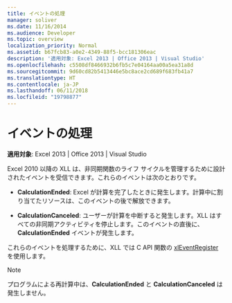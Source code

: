```yaml
---
title: イベントの処理
manager: soliver
ms.date: 11/16/2014
ms.audience: Developer
ms.topic: overview
localization_priority: Normal
ms.assetid: b67fcb83-a0e2-4349-88f5-bcc181306eac
description: '適用対象: Excel 2013 | Office 2013 | Visual Studio'
ms.openlocfilehash: c5508df8466932b6fb5c7e04164aa00a5ea31a8d
ms.sourcegitcommit: 9d60cd82b5413446e5bc8ace2cd689f683fb41a7
ms.translationtype: HT
ms.contentlocale: ja-JP
ms.lasthandoff: 06/11/2018
ms.locfileid: "19798877"
---
```

# <a name="handling-events"></a>イベントの処理

 **適用対象**: Excel 2013 | Office 2013 | Visual Studio 
  
Excel 2010 以降の XLL は、非同期関数のライフ サイクルを管理するために設計されたイベントを受信できます。これらのイベントは次のとおりです。
  
- **CalculationEnded**: Excel が計算を完了したときに発生します。計算中に割り当てたリソースは、このイベントの後で解放できます。
    
- **CalculationCanceled**: ユーザーが計算を中断すると発生します。XLL はすべての非同期アクティビティを停止します。このイベントの直後に、**CalculationEnded** イベントが発生します。 
    
これらのイベントを処理するために、XLL では C API 関数の [xlEventRegister](xleventregister.md) を使用します。 
  
> [!NOTE]
> プログラムによる再計算中は、**CalculationEnded** と **CalculationCanceled** は発生しません。 
  

